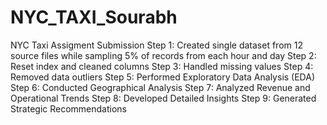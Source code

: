 # NYC_TAXI_Sourabh
NYC Taxi Assigment Submission
Step 1: Created single dataset from 12 source files while sampling 5% of records from each hour and day
Step 2: Reset index and cleaned columns
Step 3: Handled missing values
Step 4: Removed data outliers
Step 5: Performed Exploratory Data Analysis (EDA)
Step 6: Conducted Geographical Analysis
Step 7: Analyzed Revenue and Operational Trends
Step 8: Developed Detailed Insights
Step 9: Generated Strategic Recommendations
